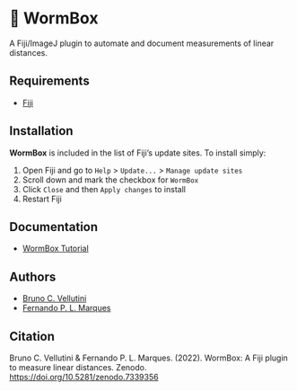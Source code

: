 # :bug: WormBox

A Fiji/ImageJ plugin to automate and document measurements of linear distances.

## Requirements

- [Fiji](http://fiji.sc/)

## Installation

**WormBox** is included in the list of Fiji’s update sites. To install simply:

1. Open Fiji and go to `Help` > `Update...` > `Manage update sites`
2. Scroll down and mark the checkbox for `WormBox`
3. Click `Close` and then `Apply changes` to install
4. Restart Fiji

## Documentation

- [WormBox Tutorial](WormBox_Tutorial.md)

## Authors

- [Bruno C. Vellutini](https://brunovellutini.com/)
- [Fernando P. L. Marques](http://lhe.ib.usp.br/lhe/)

## Citation

Bruno C. Vellutini & Fernando P. L. Marques. (2022). WormBox: A Fiji plugin to measure linear distances. Zenodo. https://doi.org/10.5281/zenodo.7339356

